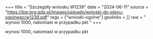 +++
title = "Szczegóły wniosku W1239"
date = "2024-06-11"
source = "https://bip.brg.gda.pl/images/uploads/wnioski-do-planu-ogolnego/w1239.pdf"
tags = ["wnioski-ogolne"]
geolinks = []
raw = " wynosi 1000, natomiast w przypadku pkt "
+++

 wynosi 1000, natomiast w przypadku pkt 


